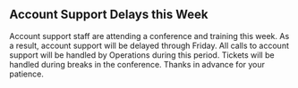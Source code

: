 ## Account Support Delays this Week

Account support staff are attending a conference and training this week. As a
result, account support will be delayed through Friday. All calls to account
support will be handled by Operations during this period. Tickets will be
handled during breaks in the conference. Thanks in advance for your patience.
